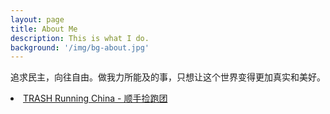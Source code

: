 ```yaml
---
layout: page
title: About Me
description: This is what I do.
background: '/img/bg-about.jpg'
---
```


<p>追求民主，向往自由。做我力所能及的事，只想让这个世界变得更加真实和美好。</p>

<li><a href="https://www.facebook.com/trashrunning">TRASH Running China - 顺手捡跑团</a></li>


